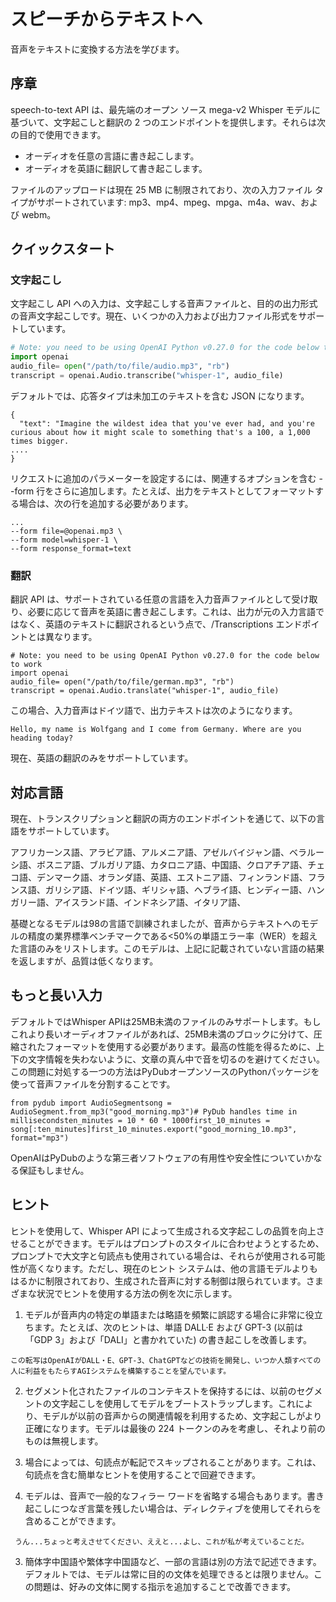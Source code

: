 # スピーチからテキストへ

音声をテキストに変換する方法を学びます。

## 序章

speech-to-text API は、最先端のオープン ソース mega-v2 Whisper モデルに基づいて、文字起こしと翻訳の 2 つのエンドポイントを提供します。それらは次の目的で使用できます。

-   オーディオを任意の言語に書き起こします。
-   オーディオを英語に翻訳して書き起こします。

ファイルのアップロードは現在 25 MB に制限されており、次の入力ファイル タイプがサポートされています: mp3、mp4、mpeg、mpga、m4a、wav、および webm。

## クイックスタート

### 文字起こし

文字起こし API への入力は、文字起こしする音声ファイルと、目的の出力形式の音声文字起こしです。現在、いくつかの入力および出力ファイル形式をサポートしています。

```python
# Note: you need to be using OpenAI Python v0.27.0 for the code below to work
import openai
audio_file= open("/path/to/file/audio.mp3", "rb")
transcript = openai.Audio.transcribe("whisper-1", audio_file)
```

デフォルトでは、応答タイプは未加工のテキストを含む JSON になります。

```text
{
  "text": "Imagine the wildest idea that you've ever had, and you're curious about how it might scale to something that's a 100, a 1,000 times bigger.
....
}
```

リクエストに追加のパラメーターを設定するには、関連するオプションを含む --form 行をさらに追加します。たとえば、出力をテキストとしてフォーマットする場合は、次の行を追加する必要があります。

```
...
--form file=@openai.mp3 \
--form model=whisper-1 \
--form response_format=text
```

### 翻訳

翻訳 API は、サポートされている任意の言語を入力音声ファイルとして受け取り、必要に応じて音声を英語に書き起こします。これは、出力が元の入力言語ではなく、英語のテキストに翻訳されるという点で、/Transcriptions エンドポイントとは異なります。

```
# Note: you need to be using OpenAI Python v0.27.0 for the code below to work
import openai
audio_file= open("/path/to/file/german.mp3", "rb")
transcript = openai.Audio.translate("whisper-1", audio_file)
```

この場合、入力音声はドイツ語で、出力テキストは次のようになります。

```
Hello, my name is Wolfgang and I come from Germany. Where are you heading today?
```

現在、英語の翻訳のみをサポートしています。

## 対応言語

現在、トランスクリプションと翻訳の両方のエンドポイントを通じて、以下の言語をサポートしています。

アフリカーンス語、アラビア語、アルメニア語、アゼルバイジャン語、ベラルーシ語、ボスニア語、ブルガリア語、カタロニア語、中国語、クロアチア語、チェコ語、デンマーク語、オランダ語、英語、エストニア語、フィンランド語、フランス語、ガリシア語、ドイツ語、ギリシャ語、ヘブライ語、ヒンディー語、ハンガリー語、アイスランド語、インドネシア語、イタリア語、

基礎となるモデルは98の言語で訓練されましたが、音声からテキストへのモデルの精度の業界標準ベンチマークである<50%の単語エラー率（WER）を超えた言語のみをリストします。このモデルは、上記に記載されていない言語の結果を返しますが、品質は低くなります。

## もっと長い入力

デフォルトではWhisper APIは25MB未満のファイルのみサポートします。もしこれより長いオーディオファイルがあれば、25MB未満のブロックに分けて、圧縮されたフォーマットを使用する必要があります。最高の性能を得るために、上下の文字情報を失わないように、文章の真ん中で音を切るのを避けてください。この問題に対処する一つの方法はPyDubオープンソースのPythonパッケージを使って音声ファイルを分割することです。

```
from pydub import AudioSegmentsong = AudioSegment.from_mp3("good_morning.mp3")# PyDub handles time in millisecondsten_minutes = 10 * 60 * 1000first_10_minutes = song[:ten_minutes]first_10_minutes.export("good_morning_10.mp3", format="mp3")
```

OpenAIはPyDubのような第三者ソフトウェアの有用性や安全性についていかなる保証もしません。

## ヒント

ヒントを使用して、Whisper API によって生成される文字起こしの品質を向上させることができます。モデルはプロンプトのスタイルに合わせようとするため、プロンプトで大文字と句読点も使用されている場合は、それらが使用される可能性が高くなります。ただし、現在のヒント システムは、他の言語モデルよりもはるかに制限されており、生成された音声に対する制御は限られています。さまざまな状況でヒントを使用する方法の例を次に示します。

1.  モデルが音声内の特定の単語または略語を頻繁に誤認する場合に非常に役立ちます。たとえば、次のヒントは、単語 DALL·E および GPT-3 (以前は「GDP 3」および「DALI」と書かれていた) の書き起こしを改善します。

```
この転写はOpenAIがDALL・E、GPT-3、ChatGPTなどの技術を開発し、いつか人類すべての人に利益をもたらすAGIシステムを構築することを望んでいます。
```

2.  セグメント化されたファイルのコンテキストを保持するには、以前のセグメントの文字起こしを使用してモデルをブートストラップします。これにより、モデルが以前の音声からの関連情報を利用するため、文字起こしがより正確になります。モデルは最後の 224 トークンのみを考慮し、それより前のものは無視します。
3.  場合によっては、句読点が転記でスキップされることがあります。これは、句読点を含む簡単なヒントを使用することで回避できます。

2.  モデルは、音声で一般的なフィラー ワードを省略する場合もあります。書き起こしにつなぎ言葉を残したい場合は、ディレクティブを使用してそれらを含めることができます。

```
 うん...ちょっと考えさせてください、ええと...よし、これが私が考えていることだ。
```

3.  簡体字中国語や繁体字中国語など、一部の言語は別の方法で記述できます。デフォルトでは、モデルは常に目的の文体を処理できるとは限りません。この問題は、好みの文体に関する指示を追加することで改善できます。